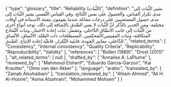 {
    "type": "glossary",
    "title": "Reliability (الثَّبات)",
    "definition": "يشير الثَّبات إلى مدى تكرار القياس، والحصول على نفس النَّتائج، وفي القياس النَّفسي يشير الثَّبات إلى مدى حصول المستجيبين على درجات مماثلة عندما يقومون بتعبئة الاستبانة في أوقات مختلفة، ومن الجدير بالذِّكر أنَّ الثَّبات لا يعني الصِّدق بالإضافة إلى ذلك، توجد أنواع أخرى من الثَّبات إلى جانب الاتسِّاق الدَّاخلي، وتشمل: ثبات إعادة الاختبار، وثبات النَّماذج المتكافئة، وثبات المقيمين/المحكمين.  المصطلحات ذات الصِّلة: الاتِّساق، الاتِّساق الدَّاخلي، معايير الجودة، قابلية التِّكرار، قابليَّة إعادة الإنتاج، الصِّدق.",
    "related_terms": [
        "Consistency",
        "Internal consistency",
        "Quality Criteria",
        "Replicability",
        "Reproducibility",
        "Validity"
    ],
    "references": [
        "Bollen (1989)",
        "Drost (2011)"
    ],
    "alt_related_terms": [
        null
    ],
    "drafted_by": [
        "Annalise A. LaPlume"
    ],
    "reviewed_by": [
        "Mahmoud Elsherif",
        "Eduardo Garcia-Garzon",
        "Kai Krautter",
        "Olmo van den Akker"
    ],
    "language": "arabic",
    "translated_by": [
        "Zainab Alsuhaibani"
    ],
    "translation_reviewed_by": [
        "Ahlam Ahmed",
        "Ali H. Al-Hoorie",
        "Asma Alzahrani",
        "Mohammed Mohsen"
    ]
}